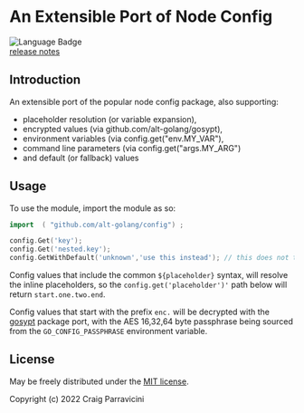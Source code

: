 An Extensible Port of Node Config 
=====================================


![Language Badge](https://img.shields.io/github/languages/top/alt-golang/config) <br/>
[release notes](https://github.com/alt-golang/config/blob/main/HISTORY.md)

<a name="intro">Introduction</a>
--------------------------------
An extensible port of the popular node config package, also supporting:
- placeholder resolution (or variable expansion),
- encrypted values (via github.com/alt-golang/gosypt),
- environment variables (via config.get("env.MY_VAR"),
- command line parameters (via config.get("args.MY_ARG")
- and default (or fallback) values


<a name="usage">Usage</a>
-------------------------

To use the module, import the module as so:

```go
import  ( "github.com/alt-golang/config") ;

config.Get('key');
config.Get('nested.key');
config.GetWithDefault('unknown','use this instead'); // this does not throw an error
```

Config values that include the common `${placeholder}` syntax, will resolve the inline
placeholders, so the `config.get('placeholder')'` path below will return `start.one.two.end`.


Config values that start with the prefix `enc.` will be decrypted with the
[gosypt](https://github.com/alt-golang/gosypt) package port, with the AES 16,32,64 byte passphrase being
sourced from the `GO_CONFIG_PASSPHRASE` environment variable.


<a name="license">License</a>
-----------------------------

May be freely distributed under the [MIT license](https://raw.githubusercontent.com/alt-javascript/config/main/LICENSE).

Copyright (c) 2022 Craig Parravicini    
